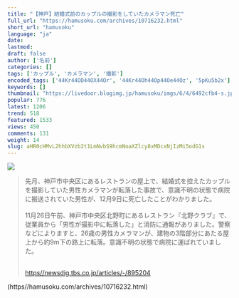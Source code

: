 ```yaml
---
title: "【神戸】結婚式前のカップルの撮影をしていたカメラマン死亡"
full_url: "https://hamusoku.com/archives/10716232.html"
short_url: "hamusoku"
language: "ja"
date: 
lastmod: 
draft: false
author: ['名前']
categories: []
tags: ['カップル', 'カメラマン', '撮影']
encoded_tags: ['44Kr44OD44OX44Or', '44Kr44Oh44Op44Oe44Oz', '5pKu5b2x']
keywords: []
thumbnail: "https://livedoor.blogimg.jp/hamusoku/imgs/6/4/6492cfb4-s.jpg"
popular: 776
latest: 1206
trend: 518
featured: 1533
views: 450
comments: 131
weight: 14
slug: aHR0cHMvL2hhbXVzb2t1LmNvbS9hcmNoaXZlcy8xMDcxNjIzMi5odG1s
---
```


![](https://livedoor.blogimg.jp/hamusoku/imgs/6/4/6492cfb4-s.jpg)

<blockquote><p></p><p>先月、神戸市中央区にあるレストランの屋上で、結婚式を控えたカップルを撮影していた男性カメラマンが転落した事故で、意識不明の状態で病院に搬送されていた男性が、12月9日に死亡したことがわかりました。<br> <br> 11月26日午前、神戸市中央区北野町にあるレストラン『北野クラブ』で、従業員から「男性が撮影中に転落した」と消防に通報がありました。警察などによりますと、26歳の男性カメラマンが、建物の3階部分にあたる屋上から約9m下の路上に転落。意識不明の状態で病院に運ばれていました。</p><br> <a href='https//newsdig.tbs.co.jp/articles/-/895204' target='blank'>https//newsdig.tbs.co.jp/articles/-/895204</a></blockquote>

(https//hamusoku.com/archives/10716232.html)
